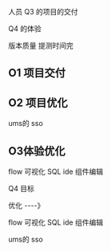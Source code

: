人员
Q3 的项目的交付  

Q4 的体验


版本质量
提测时间完




## O1 项目交付




## O2 项目优化

ums的
sso

## O3体验优化

flow 
可视化
SQL  ide
组件编辑


Q4 目标

优化 ----》

flow 
可视化
SQL  ide
组件编辑


ums的
sso
















